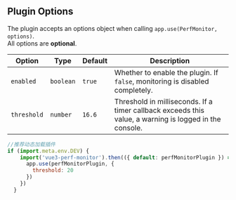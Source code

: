 ## Plugin Options

The plugin accepts an options object when calling `app.use(PerfMonitor, options)`.  
All options are **optional**.

| Option       | Type      | Default | Description |
| ------------ | --------- | ------- | ----------- |
| `enabled`    | `boolean` | `true`  | Whether to enable the plugin. If `false`, monitoring is disabled completely. |
| `threshold`  | `number`  | `16.6`  | Threshold in milliseconds. If a timer callback exceeds this value, a warning is logged in the console. |


```javascript
//推荐动态加载插件
if (import.meta.env.DEV) {
    import('vue3-perf-monitor').then(({ default: perfMonitorPlugin }) => {
      app.use(perfMonitorPlugin, {
        threshold: 20
      })
    })
  }
```
